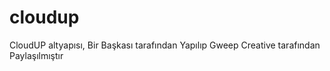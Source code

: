 # cloudup
CloudUP altyapısı, Bir Başkası tarafından Yapılıp Gweep Creative tarafından Paylaşılmıştır

<a src="resimler/koyu-ye%C5%9Fil.png" herf="https://youtube.com/GweepCreativeOfficial">
